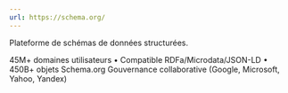 ```yaml
---
url: https://schema.org/
---
```

Plateforme de schémas de données structurées.

45M+ domaines utilisateurs
• Compatible RDFa/Microdata/JSON-LD
• 450B+ objets Schema.org	Gouvernance collaborative (Google, Microsoft, Yahoo, Yandex)